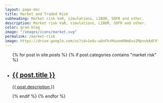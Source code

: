 ```yaml
---
layout: page-doc
title: Market and Traded Risk
subheading: Market risk VaR, simulations, LIBOR, SOFR and other.
description: Market risk VaR, simulations, LIBOR, SOFR and other.
color: grad-blog
image: "/images/icons/market.svg"
permalink: /market-risk
image: https://drive.google.com/uc?id=1edu-wUoFkrMuoemONmOvsIMpnvkAdFXY
---
```


<div class="home-container">
  <div class="home-articles">
    <div class="home-wrapper">
      <div class="page-holder">
        <ul>
        {% for post in site.posts %}
          {% if post.categories contains "market risk" %}
                <li>
                  <a class="post-link" href="{{ site.baseurl }}{{ post.url }}">
                    <div class="page-treasure-wrapper">
                      <div class="page-treasure-image" >
                        <div style="background-image: url('{{ post.image | relative_url }}')"></div>
                      </div>
                      <div class="page-treasure">
                        <h2>{{ post.title }}</h2>
                        <p>{{ post.description }}</p>
                      </div>
                    </div>
                  </a>
                </li>
            {% endif %}
        {% endfor %}
        </ul>
      </div>
    </div>
  </div>
</div>